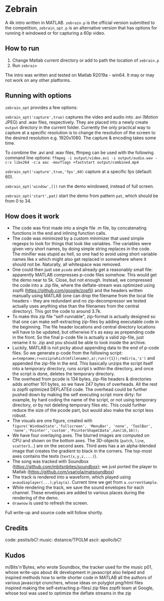 # Zebrain

A 4k intro written in MATLAB. `zebrain.p` is the official version submitted to the competition, `zebrain_opt.p` is an alternative version that has options for running it windowed or for capturing a 60p video.

## How to run

1. Change Matlab current directory or add to path the location of `zebrain.p`
2. Run `zebrain`

The intro was written and tested on Matlab R2019a - win64. It may or may not work on any other platforms.

## Running with options

`zebrain_opt` provides a few options:

`zebrain_opt('capture',true)` captures the video and audio into .avi (Motion JPEG) and .wav files, respectively. They are placed into a newly create `output` directory in the current folder. Currently the only practical way to capture at a specific resolution is to change the resolution of the screen to the desired resolution e.g. 1920x1080. The capture & encoding takes some time.

To combine the .avi and .wav files, ffmpeg can be used with the following command line options: `ffmpeg -i output/video.avi -i output/audio.wav -c:v libx264 -c:a aac -movflags +faststart output/combined.mp4`

`zebrain_opt('capture',true,'fps',60)` capture at a specific fps (default: 60).

`zebrain_opt('window',[])` run the demo windowed, instead of full screen.

`zebrain_opt('start',pat)` start the demo from pattern `pat`, which should be from 0 to 34.

## How does it work

- The code was first made into a single file .m file, by concatenating functions in the end and inlining function calls.
- The code was minimized by a custom minimizer that used simple regexps to look for things that look like variables. The variables were given very short names, by doing simple string replaces in the code. The minifier was stupid as hell, so one had to avoid using short variable names like x which might also get replaced in somewhere where it should not be. Naturally, all whitespace was removed.
- One could then just use `pcode` and already get a reasonably small file: apparently MATLAB compresses p-code files somehow. This would get the demo near to 5k. Close, but not enough. Instead, we compressed the code into a .zip file, where the deflate-stream was optimized using zopfli (https://github.com/google/zopfli) and the headers written manually using MATLAB (one can drop the filename from the local file headers - they are redundant and no zip-decompressor we tested actually uses anything else than the filenames from the central directory). This got the code to around 3.7k.
- To make this zip file "self-runnable", zip-format is actually designed so that one can make self-extracting zip-files by adding executable code in the beginning. The file header locations and central directory locations will have to be updated, but otherwise it's as easy as prepending code in the front. So the final p-code file is actually a valid zip-file, just rename it to .zip and you should be able to look inside the archive.
- Luckily, MATLAB is not picky about appending data to the end of p-code files. So we generate p-code from the following script: `a=tempname;r=unzip(which(mfilename),a);run(r{1});rmdir(a,'s')` and appended the zip-file in the end. This basically unzips the script itself into a temporary directory, runs script `k` within the directory, and once the script is done, deletes the temporary directory.
- The overhead from pcode is 134 bytes, zip-file headers & directories adds another 101 bytes, so we have 247 bytes of overheads. All the rest is zopfli optimized DEFLATEd code. The overhead could be further pushed down by making the self executing script more dirty: for example, by hard coding the name of the script, or not using temporary directory, or by not deleting temporary files etc. This could further reduce the size of the pcode part, but would also make the script less robust.
- The visuals are one figure, created with `figure('WindowState','fullscreen', 'MenuBar', 'none', 'ToolBar', 'none','Pointer','custom','PointerShapeCData',nan(16,16));`
- We have four overlaying axes. The blurred images are computed on CPU and shown on the bottom axes. The 3D-objects (`patch`, `line`, `scatter3`...) are on the second axes. Third axes has a an alpha-blended image that creates the gradient to black in the corners. The top-most axes contains the texts (`text(x,y,z,...)`).
- The song was tracked with Soundbox (https://github.com/mbitsnbites/soundbox); we just ported the player to Matlab (https://github.com/vsariola/matsoundbox) 
- The track is rendered into a waveform, which played using `a=audioplayer(...);play(a)`. Current time we get from `a.currentSample`.
- While rendering the track, we save the sound envelopes for each channel. These envelopes are added to various places during the rendering of the demo.
- `drawnow` is used to refresh the screen.

Full write-up and source code will follow shortly.

## Credits

code: pestis/bC! 
music: distance/TPOLM
ascii: apollo/bC!

## Kudos

m/Bits'n'Bytes, who wrote Soundbox, the tracker used for the music
p01, whose write-ups about 4k development in javascript also helped and inspired methods how to write shorter code in MATLAB
all the authors of various javascript crunchers, whose ideas on polyglot png/html files inspired making the self-extracting p-files/.zip files
zopfli team at Google, whose tool was used to optimize the deflate streams in the zip
